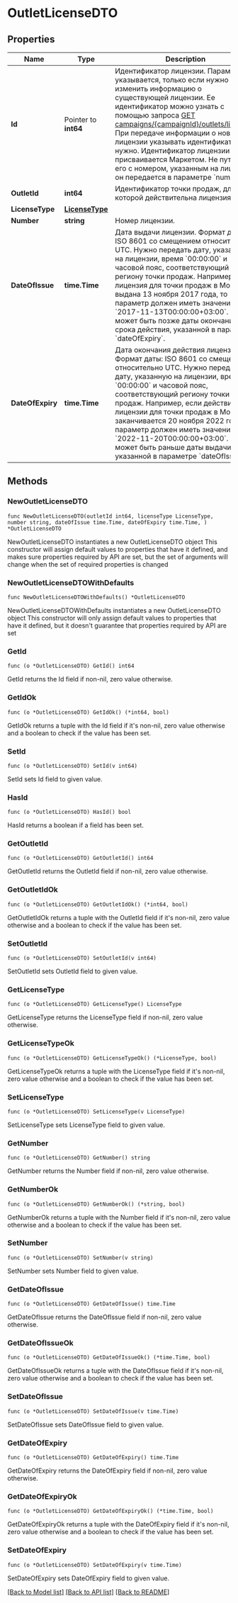 # OutletLicenseDTO

## Properties

Name | Type | Description | Notes
------------ | ------------- | ------------- | -------------
**Id** | Pointer to **int64** | Идентификатор лицензии.  Параметр указывается, только если нужно изменить информацию о существующей лицензии. Ее идентификатор можно узнать с помощью запроса [GET campaigns/{campaignId}/outlets/licenses](../../reference/outlets/getOutletLicenses.md). При передаче информации о новой лицензии указывать идентификатор не нужно.  Идентификатор лицензии присваивается Маркетом. Не путайте его с номером, указанным на лицензии: он передается в параметре &#x60;number&#x60;.  | [optional] 
**OutletId** | **int64** | Идентификатор точки продаж, для которой действительна лицензия. | 
**LicenseType** | [**LicenseType**](LicenseType.md) |  | 
**Number** | **string** | Номер лицензии. | 
**DateOfIssue** | **time.Time** | Дата выдачи лицензии.  Формат даты: ISO 8601 со смещением относительно UTC. Нужно передать дату, указанную на лицензии, время &#x60;00:00:00&#x60; и часовой пояс, соответствующий региону точки продаж. Например, если лицензия для точки продаж в Москве выдана 13 ноября 2017 года, то параметр должен иметь значение &#x60;2017-11-13T00:00:00+03:00&#x60;.  Не может быть позже даты окончания срока действия, указанной в параметре &#x60;dateOfExpiry&#x60;.  | 
**DateOfExpiry** | **time.Time** | Дата окончания действия лицензии.  Формат даты: ISO 8601 со смещением относительно UTC. Нужно передать дату, указанную на лицензии, время &#x60;00:00:00&#x60; и часовой пояс, соответствующий региону точки продаж. Например, если действие лицензии для точки продаж в Москве заканчивается 20 ноября 2022 года, то параметр должен иметь значение &#x60;2022-11-20T00:00:00+03:00&#x60;.  Не может быть раньше даты выдачи, указанной в параметре &#x60;dateOfIssue&#x60;.  | 

## Methods

### NewOutletLicenseDTO

`func NewOutletLicenseDTO(outletId int64, licenseType LicenseType, number string, dateOfIssue time.Time, dateOfExpiry time.Time, ) *OutletLicenseDTO`

NewOutletLicenseDTO instantiates a new OutletLicenseDTO object
This constructor will assign default values to properties that have it defined,
and makes sure properties required by API are set, but the set of arguments
will change when the set of required properties is changed

### NewOutletLicenseDTOWithDefaults

`func NewOutletLicenseDTOWithDefaults() *OutletLicenseDTO`

NewOutletLicenseDTOWithDefaults instantiates a new OutletLicenseDTO object
This constructor will only assign default values to properties that have it defined,
but it doesn't guarantee that properties required by API are set

### GetId

`func (o *OutletLicenseDTO) GetId() int64`

GetId returns the Id field if non-nil, zero value otherwise.

### GetIdOk

`func (o *OutletLicenseDTO) GetIdOk() (*int64, bool)`

GetIdOk returns a tuple with the Id field if it's non-nil, zero value otherwise
and a boolean to check if the value has been set.

### SetId

`func (o *OutletLicenseDTO) SetId(v int64)`

SetId sets Id field to given value.

### HasId

`func (o *OutletLicenseDTO) HasId() bool`

HasId returns a boolean if a field has been set.

### GetOutletId

`func (o *OutletLicenseDTO) GetOutletId() int64`

GetOutletId returns the OutletId field if non-nil, zero value otherwise.

### GetOutletIdOk

`func (o *OutletLicenseDTO) GetOutletIdOk() (*int64, bool)`

GetOutletIdOk returns a tuple with the OutletId field if it's non-nil, zero value otherwise
and a boolean to check if the value has been set.

### SetOutletId

`func (o *OutletLicenseDTO) SetOutletId(v int64)`

SetOutletId sets OutletId field to given value.


### GetLicenseType

`func (o *OutletLicenseDTO) GetLicenseType() LicenseType`

GetLicenseType returns the LicenseType field if non-nil, zero value otherwise.

### GetLicenseTypeOk

`func (o *OutletLicenseDTO) GetLicenseTypeOk() (*LicenseType, bool)`

GetLicenseTypeOk returns a tuple with the LicenseType field if it's non-nil, zero value otherwise
and a boolean to check if the value has been set.

### SetLicenseType

`func (o *OutletLicenseDTO) SetLicenseType(v LicenseType)`

SetLicenseType sets LicenseType field to given value.


### GetNumber

`func (o *OutletLicenseDTO) GetNumber() string`

GetNumber returns the Number field if non-nil, zero value otherwise.

### GetNumberOk

`func (o *OutletLicenseDTO) GetNumberOk() (*string, bool)`

GetNumberOk returns a tuple with the Number field if it's non-nil, zero value otherwise
and a boolean to check if the value has been set.

### SetNumber

`func (o *OutletLicenseDTO) SetNumber(v string)`

SetNumber sets Number field to given value.


### GetDateOfIssue

`func (o *OutletLicenseDTO) GetDateOfIssue() time.Time`

GetDateOfIssue returns the DateOfIssue field if non-nil, zero value otherwise.

### GetDateOfIssueOk

`func (o *OutletLicenseDTO) GetDateOfIssueOk() (*time.Time, bool)`

GetDateOfIssueOk returns a tuple with the DateOfIssue field if it's non-nil, zero value otherwise
and a boolean to check if the value has been set.

### SetDateOfIssue

`func (o *OutletLicenseDTO) SetDateOfIssue(v time.Time)`

SetDateOfIssue sets DateOfIssue field to given value.


### GetDateOfExpiry

`func (o *OutletLicenseDTO) GetDateOfExpiry() time.Time`

GetDateOfExpiry returns the DateOfExpiry field if non-nil, zero value otherwise.

### GetDateOfExpiryOk

`func (o *OutletLicenseDTO) GetDateOfExpiryOk() (*time.Time, bool)`

GetDateOfExpiryOk returns a tuple with the DateOfExpiry field if it's non-nil, zero value otherwise
and a boolean to check if the value has been set.

### SetDateOfExpiry

`func (o *OutletLicenseDTO) SetDateOfExpiry(v time.Time)`

SetDateOfExpiry sets DateOfExpiry field to given value.



[[Back to Model list]](../README.md#documentation-for-models) [[Back to API list]](../README.md#documentation-for-api-endpoints) [[Back to README]](../README.md)


